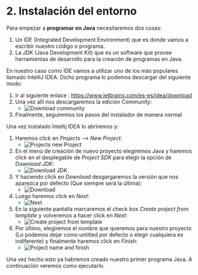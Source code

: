 # 2. Instalación del entorno

Para empezar a **programar en Java** necesitaremos dos cosas:
1. Un IDE (Integrated Development Environment) que es donde vamos a escribir nuestro código o programa.
2. La JDK (Java Development Kit) que es un software que provee herramientas de desarrollo para la creación de programas en Java.

En nuestro caso como IDE vamos a utilizar uno de los más populares llamado IntelliJ IDEA. Dicho programa lo podemos descargar del siguiente modo:
1. Ir al siguiente enlace : https://www.jetbrains.com/es-es/idea/download
2. Una vez allí nos descargaremos la edición Community:
    * ![Download community](https://raw.githubusercontent.com/joanllodrariera/introduccion-java/main/2.%20Instalación%20del%20entorno/resources/images/1%20Download%20community.png)
3. Finalmente, seguiremos los pasos del instalador de manera normal

Una vez instalado Intellij IDEA lo abriremos y:
1. Haremos click en *Projects* --> *New Project*:
   * ![Projects new Project](https://raw.githubusercontent.com/joanllodrariera/introduccion-java/main/2.%20Instalación%20del%20entorno/resources/images/2%20Projects%20new%20project.png)
2. En el menú de creación de nuevo proyecto elegiremos Java y haremos click en el desplegable de *Project SDK* para elegir la opción de *Download JDK*:
   * ![Download JDK](https://raw.githubusercontent.com/joanllodrariera/introduccion-java/main/2.%20Instalación%20del%20entorno/resources/images/3.%20Download%20JDK.png)
3. Y haciendo click en *Download* desgargaremos la versión que nos aparezca por defecto (Que siempre será la última):
   * ![Download](https://raw.githubusercontent.com/joanllodrariera/introduccion-java/main/2.%20Instalación%20del%20entorno/resources/images/4.%20Download.png)
4. Luego haremos click en *Next*:
   * ![Next](https://raw.githubusercontent.com/joanllodrariera/introduccion-java/main/2.%20Instalación%20del%20entorno/resources/images/5.%20Next.png)
5. En la siguiente pantalla marcaremos el check box *Create project from template* y volveremos a hacer click en *Next*:
   * ![Create project from template](https://raw.githubusercontent.com/joanllodrariera/introduccion-java/main/2.%20Instalación%20del%20entorno/resources/images/6.%20Create%20project%20from%20template.png)
6. Por último, elegiremos el nombre que queremos para nuestro proyecto (Lo podemos dejar como untitled por defecto o elegir cualquiera es indiferente) y finalmente haremos click en *Finish*:
   * ![Project name and finish](https://raw.githubusercontent.com/joanllodrariera/introduccion-java/main/2.%20Instalación%20del%20entorno/resources/images/7.%20Project%20name%20and%20finish.png)

Una vez hecho esto ya habremos creado nuestro primer programa Java. A continuación veremos como ejecutarlo.
